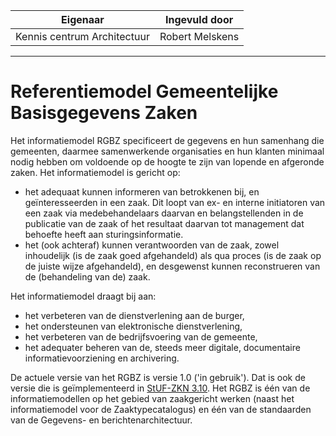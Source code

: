 | Eigenaar | Ingevuld door |
| --- | --- |
| Kennis centrum Architectuur | Robert Melskens |
<hr/>

# Referentiemodel Gemeentelijke Basisgegevens Zaken
Het informatiemodel RGBZ specificeert de gegevens en hun samenhang die gemeenten, daarmee samenwerkende organisaties en hun klanten minimaal 
nodig hebben om voldoende op de hoogte te zijn van lopende en afgeronde zaken. Het informatiemodel is gericht op:

* het adequaat kunnen informeren van betrokkenen bij, en geïnteresseerden in een zaak. Dit loopt van ex- en interne initiatoren van een zaak 
via medebehandelaars daarvan en belangstellenden in de publicatie van de zaak of het resultaat daarvan tot management dat behoefte heeft aan 
sturingsinformatie.
* het (ook achteraf) kunnen verantwoorden van de zaak, zowel inhoudelijk (is de zaak goed afgehandeld) als qua proces (is de zaak op de juiste 
wijze afgehandeld), en desgewenst kunnen reconstrueren van de (behandeling van de) zaak.

Het informatiemodel draagt bij aan:

* het verbeteren van de dienstverlening aan de burger,
* het ondersteunen van elektronische dienstverlening,
* het verbeteren van de bedrijfsvoering van de gemeente,
* het adequater beheren van de, steeds meer digitale, documentaire informatievoorziening en archivering.

De actuele versie van het RGBZ is versie 1.0 ('in gebruik'). Dat is ook de versie die is geïmplementeerd in [StUF-ZKN 3.10](https://vng-realisatie.github.io/StUF-ZKN/). 
Het RGBZ is één van de informatiemodellen op het gebied van zaakgericht werken (naast het informatiemodel voor de Zaaktypecatalogus) en één van 
de standaarden van de Gegevens- en berichtenarchitectuur.
